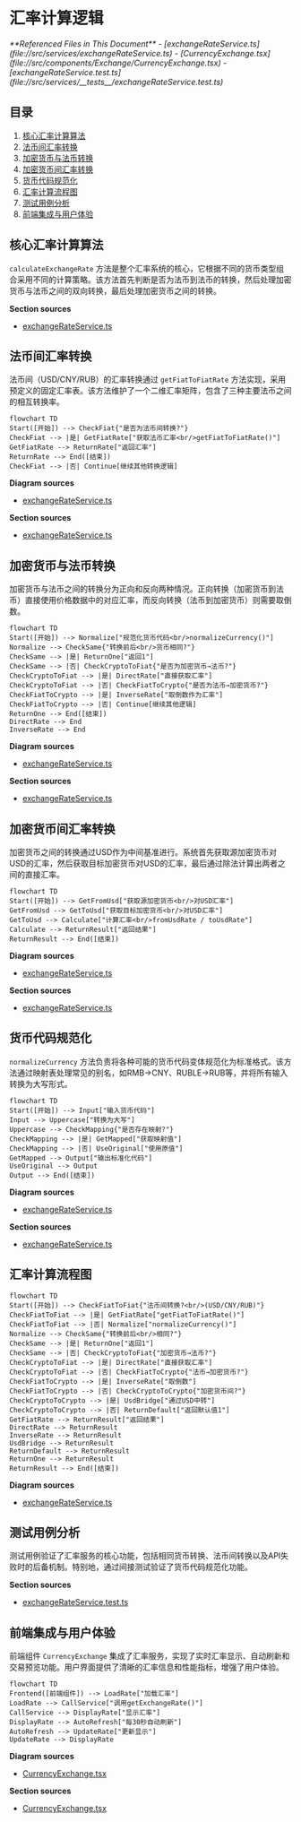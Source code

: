 # 汇率计算逻辑

<cite>
**Referenced Files in This Document**  
- [exchangeRateService.ts](file://src/services/exchangeRateService.ts)
- [CurrencyExchange.tsx](file://src/components/Exchange/CurrencyExchange.tsx)
- [exchangeRateService.test.ts](file://src/services/__tests__/exchangeRateService.test.ts)
</cite>

## 目录
1. [核心汇率计算算法](#核心汇率计算算法)
2. [法币间汇率转换](#法币间汇率转换)
3. [加密货币与法币转换](#加密货币与法币转换)
4. [加密货币间汇率转换](#加密货币间汇率转换)
5. [货币代码规范化](#货币代码规范化)
6. [汇率计算流程图](#汇率计算流程图)
7. [测试用例分析](#测试用例分析)
8. [前端集成与用户体验](#前端集成与用户体验)

## 核心汇率计算算法

`calculateExchangeRate` 方法是整个汇率系统的核心，它根据不同的货币类型组合采用不同的计算策略。该方法首先判断是否为法币到法币的转换，然后处理加密货币与法币之间的双向转换，最后处理加密货币之间的转换。

**Section sources**
- [exchangeRateService.ts](file://src/services/exchangeRateService.ts#L183-L222)

## 法币间汇率转换

法币间（USD/CNY/RUB）的汇率转换通过 `getFiatToFiatRate` 方法实现，采用预定义的固定汇率表。该方法维护了一个二维汇率矩阵，包含了三种主要法币之间的相互转换率。

```mermaid
flowchart TD
Start([开始]) --> CheckFiat{"是否为法币间转换?"}
CheckFiat --> |是| GetFiatRate["获取法币汇率<br/>getFiatToFiatRate()"]
GetFiatRate --> ReturnRate["返回汇率"]
ReturnRate --> End([结束])
CheckFiat --> |否| Continue[继续其他转换逻辑]
```

**Diagram sources**
- [exchangeRateService.ts](file://src/services/exchangeRateService.ts#L225-L233)

**Section sources**
- [exchangeRateService.ts](file://src/services/exchangeRateService.ts#L225-L233)

## 加密货币与法币转换

加密货币与法币之间的转换分为正向和反向两种情况。正向转换（加密货币到法币）直接使用价格数据中的对应汇率，而反向转换（法币到加密货币）则需要取倒数。

```mermaid
flowchart TD
Start([开始]) --> Normalize["规范化货币代码<br/>normalizeCurrency()"]
Normalize --> CheckSame{"转换前后<br/>货币相同?"}
CheckSame --> |是| ReturnOne["返回1"]
CheckSame --> |否| CheckCryptoToFiat{"是否为加密货币→法币?"}
CheckCryptoToFiat --> |是| DirectRate["直接获取汇率"]
CheckCryptoToFiat --> |否| CheckFiatToCrypto{"是否为法币→加密货币?"}
CheckFiatToCrypto --> |是| InverseRate["取倒数作为汇率"]
CheckFiatToCrypto --> |否| Continue[继续其他逻辑]
ReturnOne --> End([结束])
DirectRate --> End
InverseRate --> End
```

**Diagram sources**
- [exchangeRateService.ts](file://src/services/exchangeRateService.ts#L183-L222)

**Section sources**
- [exchangeRateService.ts](file://src/services/exchangeRateService.ts#L183-L222)

## 加密货币间汇率转换

加密货币之间的转换通过USD作为中间基准进行。系统首先获取源加密货币对USD的汇率，然后获取目标加密货币对USD的汇率，最后通过除法计算出两者之间的直接汇率。

```mermaid
flowchart TD
Start([开始]) --> GetFromUsd["获取源加密货币<br/>对USD汇率"]
GetFromUsd --> GetToUsd["获取目标加密货币<br/>对USD汇率"]
GetToUsd --> Calculate["计算汇率<br/>fromUsdRate / toUsdRate"]
Calculate --> ReturnResult["返回结果"]
ReturnResult --> End([结束])
```

**Diagram sources**
- [exchangeRateService.ts](file://src/services/exchangeRateService.ts#L183-L222)

**Section sources**
- [exchangeRateService.ts](file://src/services/exchangeRateService.ts#L183-L222)

## 货币代码规范化

`normalizeCurrency` 方法负责将各种可能的货币代码变体规范化为标准格式。该方法通过映射表处理常见的别名，如RMB→CNY、RUBLE→RUB等，并将所有输入转换为大写形式。

```mermaid
flowchart TD
Start([开始]) --> Input["输入货币代码"]
Input --> Uppercase["转换为大写"]
Uppercase --> CheckMapping{"是否存在映射?"}
CheckMapping --> |是| GetMapped["获取映射值"]
CheckMapping --> |否| UseOriginal["使用原值"]
GetMapped --> Output["输出标准化代码"]
UseOriginal --> Output
Output --> End([结束])
```

**Diagram sources**
- [exchangeRateService.ts](file://src/services/exchangeRateService.ts#L236-L246)

**Section sources**
- [exchangeRateService.ts](file://src/services/exchangeRateService.ts#L236-L246)

## 汇率计算流程图

```mermaid
flowchart TD
Start([开始]) --> CheckFiatToFiat{"法币间转换?<br/>(USD/CNY/RUB)"}
CheckFiatToFiat --> |是| GetFiatRate["getFiatToFiatRate()"]
CheckFiatToFiat --> |否| Normalize["normalizeCurrency()"]
Normalize --> CheckSame{"转换前后<br/>相同?"}
CheckSame --> |是| ReturnOne["返回1"]
CheckSame --> |否| CheckCryptoToFiat{"加密货币→法币?"}
CheckCryptoToFiat --> |是| DirectRate["直接获取汇率"]
CheckCryptoToFiat --> |否| CheckFiatToCrypto{"法币→加密货币?"}
CheckFiatToCrypto --> |是| InverseRate["取倒数"]
CheckFiatToCrypto --> |否| CheckCryptoToCrypto{"加密货币间?"}
CheckCryptoToCrypto --> |是| UsdBridge["通过USD中转"]
CheckCryptoToCrypto --> |否| ReturnDefault["返回默认值1"]
GetFiatRate --> ReturnResult["返回结果"]
DirectRate --> ReturnResult
InverseRate --> ReturnResult
UsdBridge --> ReturnResult
ReturnDefault --> ReturnResult
ReturnOne --> ReturnResult
ReturnResult --> End([结束])
```

**Diagram sources**
- [exchangeRateService.ts](file://src/services/exchangeRateService.ts#L183-L222)

## 测试用例分析

测试用例验证了汇率服务的核心功能，包括相同货币转换、法币间转换以及API失败时的后备机制。特别地，通过间接测试验证了货币代码规范化功能。

**Section sources**
- [exchangeRateService.test.ts](file://src/services/__tests__/exchangeRateService.test.ts#L42-L62)

## 前端集成与用户体验

前端组件 `CurrencyExchange` 集成了汇率服务，实现了实时汇率显示、自动刷新和交易预览功能。用户界面提供了清晰的汇率信息和性能指标，增强了用户体验。

```mermaid
flowchart TD
Frontend([前端组件]) --> LoadRate["加载汇率"]
LoadRate --> CallService["调用getExchangeRate()"]
CallService --> DisplayRate["显示汇率"]
DisplayRate --> AutoRefresh["每30秒自动刷新"]
AutoRefresh --> UpdateRate["更新显示"]
UpdateRate --> DisplayRate
```

**Diagram sources**
- [CurrencyExchange.tsx](file://src/components/Exchange/CurrencyExchange.tsx#L42-L64)

**Section sources**
- [CurrencyExchange.tsx](file://src/components/Exchange/CurrencyExchange.tsx#L15-L40)
